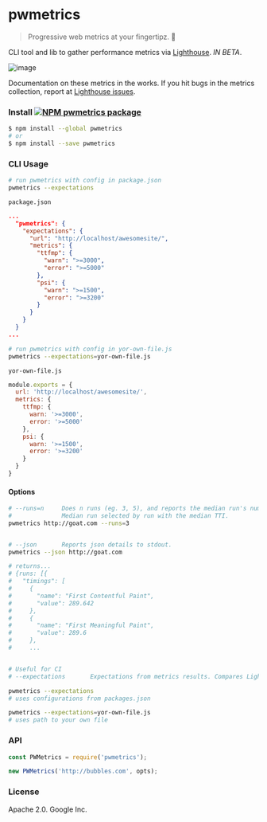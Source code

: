 

# pwmetrics

> Progressive web metrics at your fingertipz. 💅

CLI tool and lib to gather performance metrics via [Lighthouse](https://github.com/GoogleChrome/lighthouse/). _IN BETA_.

![image](https://cloud.githubusercontent.com/assets/39191/19417867/7aead922-93af-11e6-88ec-917dad6e89d2.png)

 Documentation on these metrics in the works. If you hit bugs in the metrics collection, report at [Lighthouse issues](https://github.com/GoogleChrome/lighthouse/issues).

### Install [![NPM pwmetrics package](https://img.shields.io/npm/v/pwmetrics.svg)](https://npmjs.org/package/pwmetrics)
```sh
$ npm install --global pwmetrics
# or
$ npm install --save pwmetrics
```


### CLI Usage

```sh
# run pwmetrics with config in package.json
pwmetrics --expectations
```

`package.json`
```json
...
  "pwmetrics": {
    "expectations": {
      "url": "http://localhost/awesomesite/",
      "metrics": {
        "ttfmp": {
          "warn": ">=3000",
          "error": ">=5000"
        },
        "psi": {
          "warn": ">=1500",
          "error": ">=3200"
        }
      }
    }
  }
...
```


```sh
# run pwmetrics with config in yor-own-file.js
pwmetrics --expectations=yor-own-file.js
```

`yor-own-file.js`
```js
module.exports = {
  url: 'http://localhost/awesomesite/',
  metrics: {
    ttfmp: {
      warn: '>=3000',
      error: '>=5000'
    },
    psi: {
      warn: '>=1500',
      error: '>=3200'
    }
  }
}
```

#### Options

```sh
# --runs=n     Does n runs (eg. 3, 5), and reports the median run's numbers.
#              Median run selected by run with the median TTI.
pwmetrics http://goat.com --runs=3


# --json       Reports json details to stdout.
pwmetrics --json http://goat.com

# returns...
# {runs: [{
#   "timings": [
#     {
#       "name": "First Contentful Paint",
#       "value": 289.642
#     },
#     {
#       "name": "First Meaningful Paint",
#       "value": 289.6
#     },
#     ...


# Useful for CI
# --expectations       Expectations from metrics results. Compares Lighthouse metrics with set expectations.

pwmetrics --expectations
# uses configurations from packages.json

pwmetrics --expectations=yor-own-file.js
# uses path to your own file

```

### API

```js
const PWMetrics = require('pwmetrics');

new PWMetrics('http://bubbles.com', opts);
```


### License

Apache 2.0. Google Inc.
